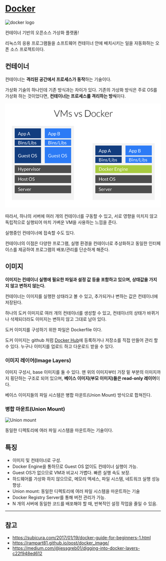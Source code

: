 # [Docker](https://www.docker.com/)
![docker logo](https://cdn-images-1.medium.com/max/1600/1*d-HKujYLR5Q2QED4ybEiPw.png)

컨테이너 기반의 오픈소스 가상화 플랫폼!

리눅스의 응용 프로그램들을 소프트웨어 컨테이너 안에 배치시키는 일을 자동화하는 오픈 소스 프로젝트이다.

## 컨테이너
컨테이너는 **격리된 공간에서 프로세스가 동작**하는 기술이다. 

가상화 기술의 하나인데 기존 방식과는 차이가 있다. 기존의 가상화 방식은 주로 OS를 가상화 하는 것이었다면, **컨테이너는 프로세스를 격리하는 방식**이다. 

![Docker 가상화](images/docker_engine.png)

따라서, 하나의 서버에 여러 개의 컨테이너를 구동할 수 있고, 서로 영향을 미치지 않고 독립적으로 실행되어 마치 가벼운 VM을 사용하는 느낌을 준다. 

실행중인 컨테이너에 접속할 수도 있다. 

컨테이너의 이점은 다양한 프로그램, 실행 환경을 컨테이너로 추상화하고 동일한 인터페이스를 제공하여 프로그램의 배포/관리를 단순하게 해준다.

## 이미지
**이미지는 컨테이너 실행에 필요한 파일과 설정 값 등을 포함하고 있으며, 상태값을 가지지 않고 변하지 않는다.**

컨테이너는 이미지를 실행한 상태라고 볼 수 있고, 추가되거나 변하는 값은 컨테이너에 저장된다. 

하나의 도커 이미지로 여러 개의 컨테이너를 생성할 수 있고, 컨테이너의 상태가 바뀌거나 삭제되더라도 이미지는 변하지 않고 그대로 남아 있다. 

도커 이미지를 구성하기 위한 파일은 Dockerfile 이다.

도커 이미지는 github 처럼 [Docker Hub](https://hub.docker.com/)에 등록하거나 저장소를 직접 만들어 관리 할 수 있다. 누구나 이미지를 업로드 하고 다운로드 받을 수 있다.

### 이미지 레이어(Image Layers)
이미지 구성시, base 이미지를 둘 수 있다. 
맨 위의 이미지부터 가장 밑 부분의 이미지까지 횡단하는 구조로 되어 있으며, **베이스 이미지(부모 이미지)들은 read-only 레이어**이다. 

베이스 이미지들의 파일 시스템은 병합 마운트(Union Mount) 방식으로 합쳐진다.

### 병합 마운트(Union Mount)
![Union mount](https://ssup2.github.io/images/theory_analysis/Union_Mount_AUFS_Docker_Image_Layer/Union_Mount.PNG)

동일한 디렉토리에 여러 파일 시스템을 마운트하는 기술이다.


## 특징
- 이미지 및 컨테이너로 구성.
- Docker Engine을 통하므로 Guest OS 없이도 컨테이너 실행이 가능.
- Guest OS가 없으므로 VM과 비교시 가볍다. 빠른 실행 속도 보장.
- 하드웨어를 가상화 하지 않으므로, 메모리 엑세스, 파일 시스템, 네트워크 실행 성능 향상.
- Union mount: 동일한 디렉토리에 여러 파일 시스템을 마운트하는 기술
- Docker Registry Server를 통해 버전 관리가 가능.
- N 개의 서버에 동일한 코드를 배포해야 할 때, 반복적인 설정 작업을 줄일 수 있음.

---
## 참고
- https://subicura.com/2017/01/19/docker-guide-for-beginners-1.html
- https://rampart81.github.io/post/docker_image/
- https://medium.com/@jessgreb01/digging-into-docker-layers-c22f948ed612

